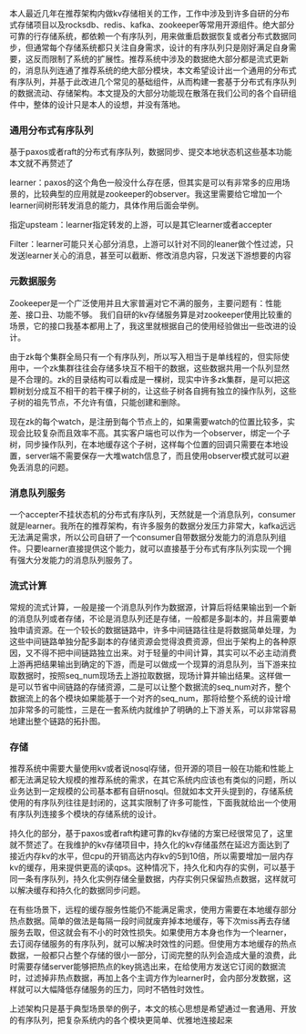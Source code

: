 本人最近几年在推荐架构内做kv存储相关的工作，工作中涉及到许多自研的分布式存储项目以及rocksdb、redis、kafka、zookeeper等常用开源组件。绝大部分可靠的行存储系统，都依赖一个有序队列，用来做重启数据恢复或者分布式数据同步，但通常每个存储系统都只关注自身需求，设计的有序队列只是刚好满足自身需要，这反而限制了系统的扩展性。推荐系统中涉及的数据绝大部分都是流式更新的，消息队列连通了推荐系统的绝大部分模块，本文希望设计出一个通用的分布式有序队列，并基于此改进几个常见的基础组件，从而构建一套基于分布式有序队列的数据流动、存储架构。本文提及的大部分功能现在散落在我们公司的各个自研组件中，整体的设计只是本人的设想，并没有落地。

### 通用分布式有序队列

基于paxos或者raft的分布式有序队列，数据同步、提交本地状态机这些基本功能本文就不再赘述了

learner：paxos的这个角色一般没什么存在感，但其实是可以有非常多的应用场景的，比较典型的应用就是zookeeper的observer。我这里需要给它增加一个learner间树形转发消息的能力，具体作用后面会举例。

指定upsteam：learner指定转发的上游，可以是其它learner或者accepter

Filter：learner可能只关心部分消息，上游可以针对不同的leaner做个性过滤，只发送learner关心的消息，甚至可以截断、修改消息内容，只发送下游想要的内容

### 元数据服务
Zookeeper是一个广泛使用并且大家普遍对它不满的服务，主要问题有：性能差、接口丑、功能不够。
我们自研的kv存储服务算是对zookeeper使用比较重的场景，它的接口我基本都用上了，我这里就根据自己的使用经验做出一些改进的设计。

由于zk每个集群全局只有一个有序队列，所以写入相当于是单线程的，但实际使用中，一个zk集群往往会存储多块互不相干的数据，这些数据共用一个队列显然是不合理的。zk的目录结构可以看成是一棵树，现实中许多zk集群，是可以把这颗树划分成互不相干的若干棵子树的，让这些子树各自拥有独立的操作队列，这些子树的祖先节点，不允许有值，只能创建和删除。

现在zk的每个watch，是注册到每个节点上的，如果需要watch的位置比较多，实现会比较复杂而且效率不高。其实客户端也可以作为一个observer，绑定一个子树，同步操作队列，在本地缓存这个子树，这样每个位置的回调只需要在本地设置，server端不需要保存一大堆watch信息了，而且使用observer模式就可以避免丢消息的问题。

### 消息队列服务
一个accepter不挂状态机的分布式有序队列，天然就是一个消息队列，consumer就是learner。我所在的推荐架构，有许多服务的数据分发压力非常大，kafka远远无法满足需求，所以公司自研了一个consumer自带数据分发能力的消息队列组件。只要learner直接提供这个能力，就可以直接基于分布式有序队列实现一个拥有强大分发能力的消息队列服务了。

### 流式计算
常规的流式计算，一般是接一个消息队列作为数据源，计算后将结果输出到一个新的消息队列或者存储，不论是消息队列还是存储，一般都是多副本的，并且需要单独申请资源。在一个较长的数据链路中，许多中间链路往往是将数据简单处理，为这些中间链路单独分配多副本的存储资源会觉得浪费资源，但出于架构上的各种原因，又不得不把中间链路独立出来。对于轻量的中间计算，其实可以不必主动消费上游再把结果输出到确定的下游，而是可以做成一个现算的消息队列，当下游来拉取数据时，按照seq_num现场去上游拉取数据，现场计算并输出结果。这样做一是可以节省中间链路的存储资源，二是可以让整个数据流的seq_num对齐，整个数据流上的各个模块如果能基于一个对齐的seq_num，那将给整个系统的设计增加非常多的可能性，三是在一套系统内就维护了明确的上下游关系，可以非常容易地建出整个链路的拓扑图。

### 存储
推荐系统中需要大量使用kv或者说nosql存储，但开源的项目一般在功能和性能上都无法满足较大规模的推荐系统的需求，在其它系统内应该也有类似的问题，所以业务达到一定规模的公司基本都有自研nosql。但就如本文开头提到的，存储系统使用的有序队列往往是封闭的，这其实限制了许多可能性，下面我就给出一个使用有序队列连接多个模块的存储系统的设计。

持久化的部分，基于paxos或者raft构建可靠的kv存储的方案已经很常见了，这里就不赘述了。在我维护的kv存储项目中，持久化的kv存储虽然在延迟方面达到了接近内存kv的水平，但cpu的开销高达内存kv的5到10倍，所以需要增加一层内存kv的缓存，用来提供更高的读qps。这种情况下，持久化和内存的实例，可以基于同一条有序队列，持久化实例存储全量数据，内存实例只保留热点数据，这样就可以解决缓存和持久化的数据同步问题。

在有些场景下，远程的缓存服务性能仍不能满足需求，使用方需要在本地缓存部分热点数据。简单的做法是每隔一段时间就废弃掉本地缓存，等下次miss再去存储服务去取，但这就会有不小的时效性损失。如果使用方本身也作为一个learner，去订阅存储服务的有序队列，就可以解决时效性的问题。但使用方本地缓存的热点数据，一般都只占整个存储的很小一部分，订阅完整的队列会造成大量的浪费，此时需要存储server能够把热点的key挑选出来，在给使用方发送它订阅的数据流时，过滤掉非热点数据，再加上各个主调方作为learner时，会内部分发数据，这样就可以大幅降低存储服务的压力，同时不牺牲时效性。



上述架构只是基于典型场景举的例子，本文的核心思想是希望通过一套通用、开放的有序队列，把复杂系统内的各个模块更简单、优雅地连接起来



